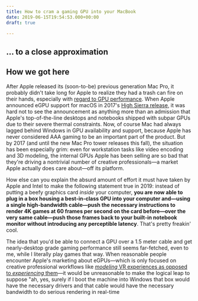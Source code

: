 ```yaml
---
title: How to cram a gaming GPU into your MacBook
date: 2019-06-15T19:54:53.000+00:00
draft: true

---
```

## … to a close approximation

## How we got here

After Apple released its (soon-to-be) previous generation Mac Pro, it probably didn't take long for Apple to realize they had a trash can fire on their hands, especially with [regard to GPU performance](https://marco.org/2019/06/09/apple-is-listening). When Apple announced eGPU support for macOS in 2017's [High Sierra release](https://web.archive.org/web/20170731114535/https://www.apple.com/macos/high-sierra-preview/), it was hard not to see the announcement as anything more than an admission that Apple's top-of-the-line desktops and notebooks shipped with subpar GPUs due to their severe thermal constraints. Now, of course Mac had always lagged behind Windows in GPU availability and support, because Apple has never considered AAA gaming to be an important part of the product. But by 2017 (and until the new Mac Pro tower releases this fall), the situation has been especially grim: even for workstation tasks like video encoding and 3D modeling, the internal GPUs Apple has been selling are so bad that they're driving a nontrivial number of creative professionals—a market Apple actually does care about—off its platform.

How else can you explain the absurd amount of effort it must have taken by Apple and Intel to make the following statement true in 2019: instead of putting a beefy graphics card _inside_ your computer, **you are now able to plug in a box housing a best-in-class GPU into your computer and—using a single high-bandwidth cable—push the necessary instructions to render 4K games at 60 frames per second on the card before—over the very same cable—push those frames back to your built-in notebook monitor without introducing any perceptible latency**. That's pretty freakin' cool. 

The idea that you'd be able to connect a GPU over a 1.5 meter cable and get nearly-desktop grade gaming performance still seems far-fetched, even to me, while I literally play games that way. When reasonable people encounter Apple's marketing about eGPUs—which is only focused on creative professional workflows like [_modeling_ VR experiences as opposed to _experiencing_ them](https://www.youtube.com/watch?v=S48T-cOG0ks)—it would be unreasonable to make the logical leap to suppose "ah, yes, surely if I boot the machine into Windows that box would have the necessary drivers and that cable would have the necessary bandwidth to do serious rendering in real-time